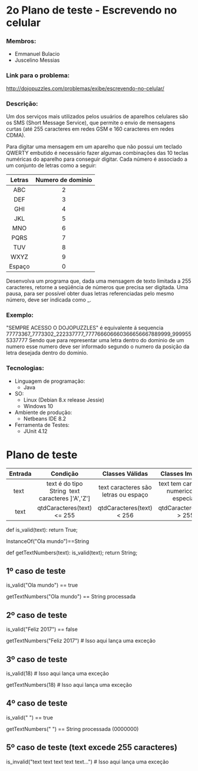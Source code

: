 # 2o Plano de teste - Escrevendo no celular
### Membros: 
- Emmanuel Bulacio
- Juscelino Messias

### Link para o problema:
http://dojopuzzles.com/problemas/exibe/escrevendo-no-celular/
 
### Descrição:

Um dos serviços mais utilizados pelos usuários de aparelhos celulares são os SMS (Short Message Service), que permite o envio de mensagens curtas (até 255 caracteres em redes GSM e 160 caracteres em redes CDMA).

Para digitar uma mensagem em um aparelho que não possui um teclado QWERTY embutido é necessário fazer algumas combinações das 10 teclas numéricas do aparelho para conseguir digitar. Cada número é associado a um conjunto de letras como a seguir:

Letras | Numero de dominio
:----: | :----:
ABC    |  2 
DEF    |  3 
GHI    |  4 
JKL    |  5 
MNO    |  6 
PQRS   |  7 
TUV    |  8 
WXYZ   |  9 
Espaço |  0 

Desenvolva um programa que, dada uma mensagem de texto limitada a 255 caracteres, retorne a seqüência de números que precisa ser digitada. Uma pausa, para ser possível obter duas letras referenciadas pelo mesmo número, deve ser indicada como _.

### Exemplo:
"SEMPRE ACESSO O DOJOPUZZLES" é equivalente á sequencia 77773367_7773302_222337777_777766606660366656667889999_9999555337777
Sendo que para representar uma letra dentro do dominio de um numero esse numero deve ser informado segundo o numero da posição da letra desejada dentro do dominio.

### Tecnologias: 
- Linguagem de programação:
  - Java
- SO:
  - Linux (Debian 8.x release Jessie) 
  - Windows 10
- Ambiente de produção:  
  - Netbeans IDE 8.2  
- Ferramenta de Testes:
  - JUnit 4.12  

# Plano de teste

Entrada | Condição | Classes Válidas | Classes Inválidas
:-----: | :------: | :-------------: | :---------------:
  text  | text é do tipo String  text caracteres ]'A','Z']  | text caracteres são letras ou espaço | text tem caracteres numericos ou especiais 
  text  | qtdCaracteres(text) <= 255 | qtdCaracteres(text) < 256 | qtdCaracteres(text) > 255
  
def is_valid(text):
  return True;
  
 InstanceOf("Ola mundo")==String
 
 def getTextNumbers(text):
    is_valid(text);
    return String;

## 1º caso de teste

is_valid("Ola mundo") == true

getTextNumbers("Ola mundo") == String processada

## 2º caso de teste
is_valid("Feliz 2017") == false

getTextNumbers("Feliz 2017")  # Isso aqui lança uma exceção

## 3º caso de teste
is_valid(18)  # Isso aqui lança uma exceção
 
getTextNumbers(18)  # Isso aqui lança uma exceção

## 4º caso de teste
is_valid("       ") == true

getTextNumbers("       ") == String processada (0000000)

## 5º caso de teste (text excede 255 caracteres)
is_invalid("text text text text text...") # Isso aqui lança uma exceção
